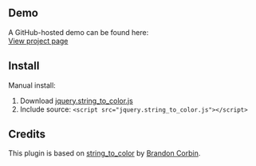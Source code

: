 ## Demo

A GitHub-hosted demo can be found here:  
[View project page](http://erming.github.io/jquery-string_to_color/)

## Install

Manual install:  
  1. Download [jquery.string_to_color.js](https://raw.githubusercontent.com/erming/jquery-string_to_color/master/jquery.string_to_color.js)
  2. Include source: `<script src="jquery.string_to_color.js"></script>`

## Credits

This plugin is based on [string_to_color](https://github.com/brandoncorbin/string_to_color) by [Brandon Corbin](https://github.com/brandoncorbin).
